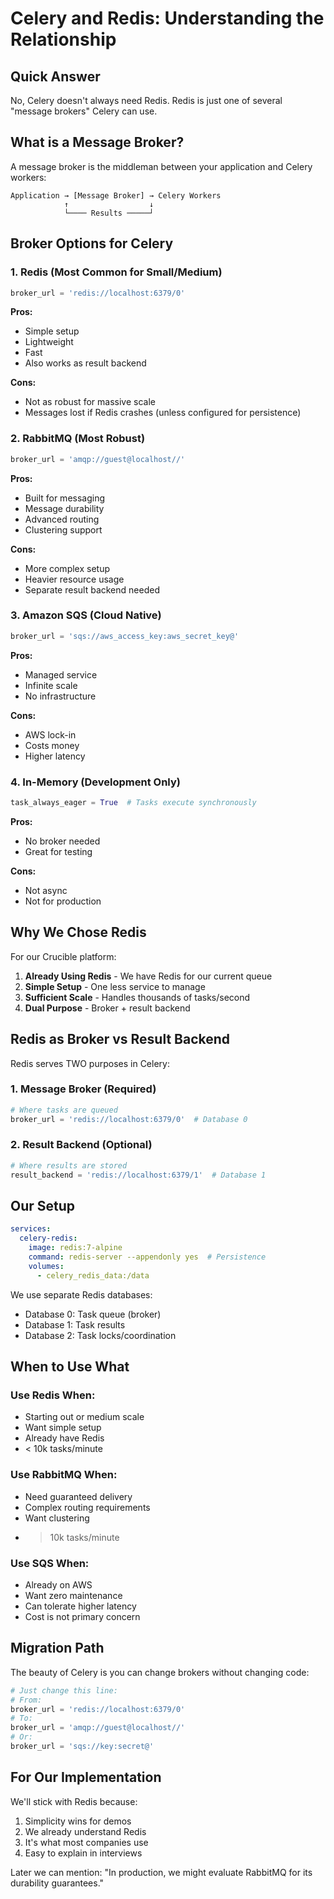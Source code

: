 # Celery and Redis: Understanding the Relationship

## Quick Answer
No, Celery doesn't always need Redis. Redis is just one of several "message brokers" Celery can use.

## What is a Message Broker?

A message broker is the middleman between your application and Celery workers:

```
Application → [Message Broker] → Celery Workers
            ↑                  ↓
            └──── Results ─────┘
```

## Broker Options for Celery

### 1. Redis (Most Common for Small/Medium)
```python
broker_url = 'redis://localhost:6379/0'
```
**Pros:**
- Simple setup
- Lightweight
- Fast
- Also works as result backend

**Cons:**
- Not as robust for massive scale
- Messages lost if Redis crashes (unless configured for persistence)

### 2. RabbitMQ (Most Robust)
```python
broker_url = 'amqp://guest@localhost//'
```
**Pros:**
- Built for messaging
- Message durability
- Advanced routing
- Clustering support

**Cons:**
- More complex setup
- Heavier resource usage
- Separate result backend needed

### 3. Amazon SQS (Cloud Native)
```python
broker_url = 'sqs://aws_access_key:aws_secret_key@'
```
**Pros:**
- Managed service
- Infinite scale
- No infrastructure

**Cons:**
- AWS lock-in
- Costs money
- Higher latency

### 4. In-Memory (Development Only)
```python
task_always_eager = True  # Tasks execute synchronously
```
**Pros:**
- No broker needed
- Great for testing

**Cons:**
- Not async
- Not for production

## Why We Chose Redis

For our Crucible platform:

1. **Already Using Redis** - We have Redis for our current queue
2. **Simple Setup** - One less service to manage
3. **Sufficient Scale** - Handles thousands of tasks/second
4. **Dual Purpose** - Broker + result backend

## Redis as Broker vs Result Backend

Redis serves TWO purposes in Celery:

### 1. Message Broker (Required)
```python
# Where tasks are queued
broker_url = 'redis://localhost:6379/0'  # Database 0
```

### 2. Result Backend (Optional)
```python
# Where results are stored
result_backend = 'redis://localhost:6379/1'  # Database 1
```

## Our Setup

```yaml
services:
  celery-redis:
    image: redis:7-alpine
    command: redis-server --appendonly yes  # Persistence
    volumes:
      - celery_redis_data:/data
```

We use separate Redis databases:
- Database 0: Task queue (broker)
- Database 1: Task results
- Database 2: Task locks/coordination

## When to Use What

### Use Redis When:
- Starting out or medium scale
- Want simple setup
- Already have Redis
- < 10k tasks/minute

### Use RabbitMQ When:
- Need guaranteed delivery
- Complex routing requirements
- Want clustering
- > 10k tasks/minute

### Use SQS When:
- Already on AWS
- Want zero maintenance
- Can tolerate higher latency
- Cost is not primary concern

## Migration Path

The beauty of Celery is you can change brokers without changing code:

```python
# Just change this line:
# From:
broker_url = 'redis://localhost:6379/0'
# To:
broker_url = 'amqp://guest@localhost//'
# Or:
broker_url = 'sqs://key:secret@'
```

## For Our Implementation

We'll stick with Redis because:
1. Simplicity wins for demos
2. We already understand Redis
3. It's what most companies use
4. Easy to explain in interviews

Later we can mention: "In production, we might evaluate RabbitMQ for its durability guarantees."